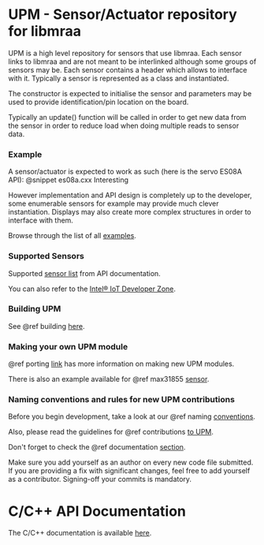 UPM - Sensor/Actuator repository for libmraa
==============

UPM is a high level repository for sensors that use libmraa. Each sensor links
to libmraa and are not meant to be interlinked although some groups of sensors
may be. Each sensor contains a header which allows to interface with it.
Typically a sensor is represented as a class and instantiated.

The constructor is expected to initialise the sensor and parameters may be used
to provide identification/pin location on the board.

Typically an update() function will be called in order to get new data from the
sensor in order to reduce load when doing multiple reads to sensor data.

### Example

A sensor/actuator is expected to work as such (here is the servo ES08A API):
@snippet es08a.cxx Interesting

However implementation and API design is completely up to the developer, some
enumerable sensors for example may provide much clever instantiation. Displays
may also create more complex structures in order to interface with them.

Browse through the list of all [examples](https://github.com/intel-iot-devkit/upm/tree/master/examples).

### Supported Sensors

Supported [sensor list](http://iotdk.intel.com/docs/master/upm/modules.html) from API documentation.

You can also refer to the [Intel® IoT Developer Zone](https://software.intel.com/iot/sensors).

### Building UPM

See @ref building [here](docs/building.md).

### Making your own UPM module

@ref porting [link](docs/porting.md) has more information on making new UPM modules.

There is also an example available for @ref max31855 [sensor](docs/max31855.md).

### Naming conventions and rules for new UPM contributions

Before you begin development, take a look at our @ref naming [conventions](docs/naming.md).

Also, please read the guidelines for @ref contributions [to UPM](docs/contributions.md).

Don't forget to check the @ref documentation [section](docs/documentation.md).

Make sure you add yourself as an author on every new code file submitted.
If you are providing a fix with significant changes, feel free to add yourself
as a contributor. Signing-off your commits is mandatory.

C/C++ API Documentation
==============

The C/C++ documentation is available [here](http://iotdk.intel.com/docs/master/upm/).
